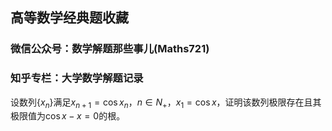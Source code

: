 ## 高等数学经典题收藏

### 微信公众号：数学解题那些事儿(Maths721)

### 知乎专栏：大学数学解题记录

设数列$\left\{ x_n \right\}$满足$x_{n+1}=\cos x_n$，$n\in N_+$，$x_1=\cos x$，证明该数列极限存在且其极限值为$\cos x-x=0$的根。
